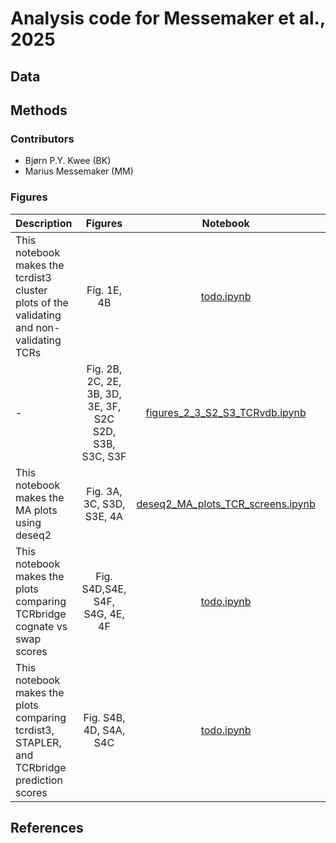 # Analysis code for Messemaker et al., 2025

## Data

## Methods

### Contributors 
* Bjørn P.Y. Kwee (BK)
* Marius Messemaker (MM)

### Figures

| Description | Figures | Notebook | Contributor |
|---|:---:|:---:|:---:|
|This notebook makes the tcrdist3 cluster plots of the validating and non-validating TCRs |Fig. 1E, 4B |[todo.ipynb](https://github.com/schumacherlab/schumacherlab_publications_code/blob/main/)|BK|
| - |Fig. 2B, 2C, 2E, 3B, 3D, 3E, 3F, S2C S2D, S3B, S3C, S3F|[figures_2_3_S2_S3_TCRvdb.ipynb](https://github.com/schumacherlab/schumacherlab_publications_code/blob/main/messemaker_et_al_2025/figures_2_3_S2_S3_TCRvdb.ipynb)|MM|
|This notebook makes the MA plots using deseq2 |Fig. 3A, 3C, S3D, S3E, 4A|[deseq2_MA_plots_TCR_screens.ipynb](https://github.com/schumacherlab/schumacherlab_publications_code/blob/main/messemaker_et_al_2025/deseq2_MA_plots_TCR_screens.ipynb)|BK|
|This notebook makes the plots comparing TCRbridge cognate vs swap scores |Fig. S4D,S4E, S4F, S4G, 4E, 4F|[todo.ipynb](https://github.com/schumacherlab/schumacherlab_publications_code/blob/main/messemaker_et_al_2025/)|BK|
|This notebook makes the plots comparing tcrdist3, STAPLER, and TCRbridge prediction scores |Fig. S4B, 4D, S4A, S4C |[todo.ipynb](https://github.com/schumacherlab/schumacherlab_publications_code/blob/main/messemaker_et_al_2025/)|BK|

## References
